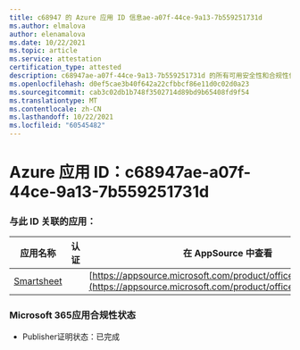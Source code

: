 ```yaml
---
title: c68947 的 Azure 应用 ID 信息ae-a07f-44ce-9a13-7b559251731d
ms.author: elmalova
author: elenamalova
ms.date: 10/22/2021
ms.topic: article
ms.service: attestation
certification_type: attested
description: c68947ae-a07f-44ce-9a13-7b559251731d 的所有可用安全性和合规性信息。
ms.openlocfilehash: d0ef5cae3b40f642a22cfbbcf86e11d0c02d0a23
ms.sourcegitcommit: cab3c02db1b748f3502714d89bd9b65408fd9f54
ms.translationtype: MT
ms.contentlocale: zh-CN
ms.lasthandoff: 10/22/2021
ms.locfileid: "60545482"
---
```

# <a name="azure-app-id-c68947ae-a07f-44ce-9a13-7b559251731d"></a>Azure 应用 ID：c68947ae-a07f-44ce-9a13-7b559251731d


### <a name="apps-associated-with-this-id"></a>与此 ID 关联的应用：
| **应用名称** | **认证** | **在 AppSource 中查看** |
|--------------|---------------|-----------------------|
| [Smartsheet](https://docs.microsoft.com/microsoft-365-app-certification/forward/WA104380975) |  | [https://appsource.microsoft.com/product/office/WA104380975](https://appsource.microsoft.com/product/office/WA104380975) |

### <a name="microsoft-365-app-compliance-status"></a>Microsoft 365应用合规性状态
- Publisher证明状态：已完成
